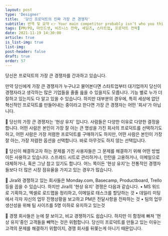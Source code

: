 ```yaml
---
layout: post
type: 'Designer'
title:  '당신 프로덕트의 진짜 가장 큰 경쟁자'
subtitle: 번역 및 요약 👉 Your main competitor probably isn’t who you think it is
tags: [PM/PO, 마인드셋, 비즈니스 전략, 세일즈, 스타트업, 프로덕트 전략]
date: 2021-11-19 14:30:00
article: true
is_list-img: true
list-img: 
post-header: false
draft: true
order: 57
---
```


당신은 프로덕트의 가장 큰 경쟁자를 간과하고 있습니다.

만약 당신에게 가장 큰 경쟁자가 누구냐고 물어본다면 스타트업부터 대기업까지 당신이 경쟁자라고 생각하는 많은 기업들을 줄줄 읊을 수 있을지도 모릅니다. 기능 별로 누가 더 잘하고 있는지도 다 알고 있을 수 있습니다. 하지만 대부분의 경우에, 특히 세상에 없던 혁신적인 프로덕트를 만들어내는 중이라고 한다면 가장 큰 경쟁자는 어떤 '회사'가 아닙니다.

📌  당신의 가장 큰 경쟁자는 '현상 유지' 입니다.
사람들은 다양한 이유로 다양한 결정을 합니다. 어떤 사람은 본인이 가장 잘 아는 큰 명성을 가진 회사의 프로덕트를 선택하기도 하고, 어떤 사람은 가장 저렴한 프로덕트를 구매하기도 하지만, 어떤 사람은 본인이 가장 잘 아는, 가장 저렴한 옵션을 선택합니다. 바로 아무것도 하지 않는 선택입니다.

📌  당신이 해결하고자 하는 문제를 가진 사용자들은 그 문제를 해결하기 위해 어떤 방법이든 사용하고 있습니다. 스프레드 시트로 관리하거나, 인턴을 고용하거나, 이메일으로 대체하거나, 혹은 그냥 참고 있기도 합니다. 어느 쪽이든 '현상 유지'는 전통적인 경쟁자들보다 더 많은 시장 점유율을 가지고 있는 경우가 많습니다.

📌  Jira와 경쟁하고 있는 회사들은 Monday.com, Basecamp, Productboard, Trello 등을 꼽을 수 있습니다. 하지만 Jira의 '현상 유지' 경쟁은 다음과 같습니다.
• MS 워드로 기획하고, 엑셀로 로드맵을 정리하고, 이메일로 태스크를 할당하는 것
• 데일리 미팅에서 각자 자신의 업무 진행상황을 보고하고 PM은 전달사항을 전파하는 것
• 팀의 업무 생산성을 위해 팀 사이즈를 5명 이하로 유지하고 있는것

📌  경쟁 회사들은 눈에 잘 보이고, 비교 경쟁하기도 쉽습니다. 하지만 이 함정에 빠져 '현상 유지'중인 고객들을 빼먹는 것은 위험합니다. 당신이 프로덕트를 만들고 있는 이유는 고객의 문제를 해결하기 위함이지, 경쟁 회사를 뒤쫒는게 아니기 때문입니다.